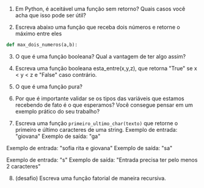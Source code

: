 1. Em Python, é aceitável uma função sem retorno? Quais casos você acha que isso pode ser útil?

2. Escreva abaixo uma função que receba dois números e retorne o máximo entre eles
```python
def max_dois_numeros(a,b):
```

3. O que é uma função booleana? Qual a vantagem de ter algo assim?

4. Escreva uma função booleana esta_entre(x,y,z), que retorna "True" se x < y < z e "False" caso contrário.

5. O que é uma função pura?

6. Por que é importante validar se os tipos das variáveis que estamos recebendo de fato é o que esperamos? Você consegue pensar em um exemplo prático do seu trabalho?

7. Escreva uma função `primeiro_ultimo_char(texto)` que retorne o primeiro e último caracteres de uma string. 
Exemplo de entrada: "giovana"
Exemplo de saída: "ga"

Exemplo de entrada: "sofia rita e giovana"
Exemplo de saída: "sa"

Exemplo de entrada: "s"
Exemplo de saída: "Entrada precisa ter pelo menos 2 caracteres" 


8. (desafio) Escreva uma função fatorial de maneira recursiva. 


